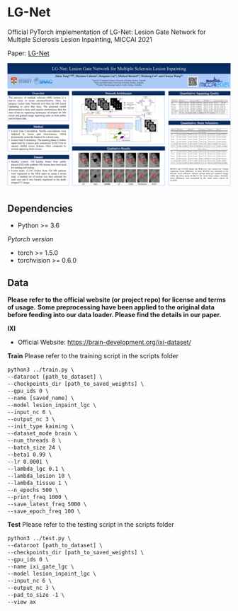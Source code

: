 # LG-Net

Official PyTorch implementation of LG-Net: Lesion Gate Network for Multiple Sclerosis Lesion Inpainting, MICCAI 2021

Paper: [LG-Net](http://doi.org/10.1007/978-3-030-87234-2_62)



![LG-Net](./imgs/LG_Net.png)

## Dependencies

* Python >= 3.6

*Pytorch version*
* torch >= 1.5.0
* torchvision >= 0.6.0

## Data

**Please refer to the official website (or project repo) for license and terms of usage.**
**Some preprocessing have been applied to the original data before feeding into our data loader. Please find the details in our paper.**

**IXI**

- Official Website: https://brain-development.org/ixi-dataset/


**Train**
Please refer to the training script in the scripts folder
```
python3 ../train.py \
--dataroot [path_to_dataset] \
--checkpoints_dir [path_to_saved_weights] \
--gpu_ids 0 \
--name [saved_name] \
--model lesion_inpaint_lgc \
--input_nc 6 \
--output_nc 3 \
--init_type kaiming \
--dataset_mode brain \
--num_threads 8 \
--batch_size 24 \
--beta1 0.99 \
--lr 0.0001 \
--lambda_lgc 0.1 \
--lambda_lesion 10 \
--lambda_tissue 1 \
--n_epochs 500 \
--print_freq 1000 \
--save_latest_freq 5000 \
--save_epoch_freq 100 \
```

**Test**
Please refer to the testing script in the scripts folder
```
python3 ../test.py \
--dataroot [path_to_dataset] \
--checkpoints_dir [path_to_saved_weights] \
--gpu_ids 0 \
--name ixi_gate_lgc \
--model lesion_inpaint_lgc \
--input_nc 6 \
--output_nc 3 \
--pad_to_size -1 \
--view ax
```

<!-- Our code framework heavily brought from [CycleGAN](https://github.com/junyanz/pytorch-CycleGAN-and-pix2pix). We appreciate the authors for their contributions on a great open-source framework of deep adversarial learning! -->

<!-- ## Citation

If you find this repo useful in your work or research, please cite:
@inproceedings{tang2020lgnet,
  title={LG-Net: Lesion Gate Network for Multiple Sclerosis Lesion Inpainting},
  author={Tang, Zihao and Cabezas, Mariano and Liu, Dongnan and Barnett, Michael and Cai, Weidong and Wang, Chenyu},
  booktitle={International Conference on Medical Image Computing and Computer-Assisted Intervention},
  year={2021},
  organization={Springer}
}

```

``` -->
